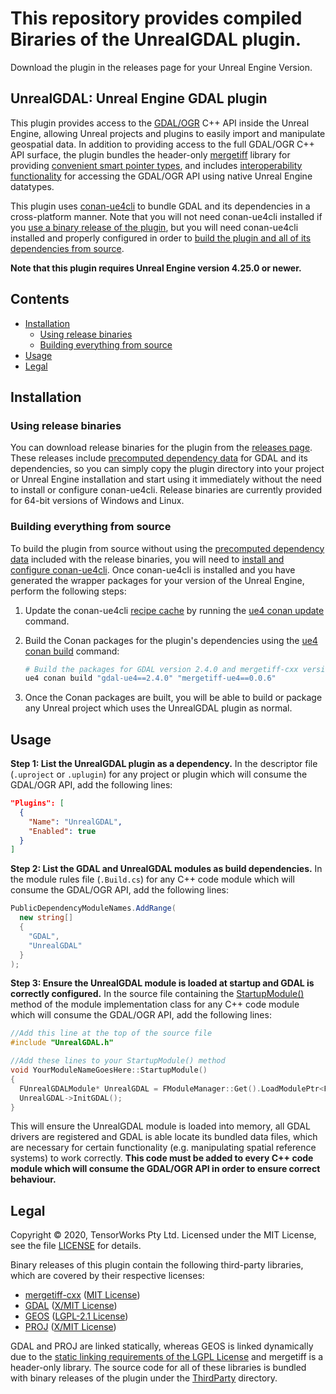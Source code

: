 # This repository provides compiled Biraries of the UnrealGDAL plugin.

Download the plugin in the releases page for your Unreal Engine Version.



## UnrealGDAL: Unreal Engine GDAL plugin

This plugin provides access to the [GDAL/OGR](https://gdal.org/) C++ API inside the Unreal Engine, allowing Unreal projects and plugins to easily import and manipulate geospatial data. In addition to providing access to the full GDAL/OGR C++ API surface, the plugin bundles the header-only [mergetiff](https://github.com/adamrehn/mergetiff-cxx) library for providing [convenient smart pointer types](./Source/UnrealGDAL/Public/SmartPointers.h), and includes [interoperability functionality](./Source/UnrealGDAL/Public/GDALHelpers.h) for accessing the GDAL/OGR API using native Unreal Engine datatypes.

This plugin uses [conan-ue4cli](https://github.com/adamrehn/conan-ue4cli) to bundle GDAL and its dependencies in a cross-platform manner. Note that you will not need conan-ue4cli installed if you [use a binary release of the plugin](#using-release-binaries), but you will need conan-ue4cli installed and properly configured in order to [build the plugin and all of its dependencies from source](#building-everything-from-source).

**Note that this plugin requires Unreal Engine version 4.25.0 or newer.**


## Contents

- [Installation](#installation)
  - [Using release binaries](#using-release-binaries)
  - [Building everything from source](#building-everything-from-source)
- [Usage](#usage)
- [Legal](#legal)


## Installation

### Using release binaries

You can download release binaries for the plugin from the [releases page](https://github.com/TensorWorks/UnrealGDAL/releases). These releases include [precomputed dependency data](https://docs.adamrehn.com/conan-ue4cli/read-these-first/concepts#precomputed-dependency-data) for GDAL and its dependencies, so you can simply copy the plugin directory into your project or Unreal Engine installation and start using it immediately without the need to install or configure conan-ue4cli. Release binaries are currently provided for 64-bit versions of Windows and Linux.

### Building everything from source

To build the plugin from source without using the [precomputed dependency data](https://docs.adamrehn.com/conan-ue4cli/read-these-first/concepts#precomputed-dependency-data) included with the release binaries, you will need to [install and configure conan-ue4cli](https://docs.adamrehn.com/conan-ue4cli/workflow/installation). Once conan-ue4cli is installed and you have generated the wrapper packages for your version of the Unreal Engine, perform the following steps:

1. Update the conan-ue4cli [recipe cache](https://docs.adamrehn.com/conan-ue4cli/read-these-first/concepts#recipe-cache) by running the [ue4 conan update](https://docs.adamrehn.com/conan-ue4cli/commands/update) command.

2. Build the Conan packages for the plugin's dependencies using the [ue4 conan build](https://docs.adamrehn.com/conan-ue4cli/commands/build) command:
    
    ```bash
    # Build the packages for GDAL version 2.4.0 and mergetiff-cxx version 0.0.6
    ue4 conan build "gdal-ue4==2.4.0" "mergetiff-ue4==0.0.6"
    ```

3. Once the Conan packages are built, you will be able to build or package any Unreal project which uses the UnrealGDAL plugin as normal.


## Usage

**Step 1: List the UnrealGDAL plugin as a dependency.** In the descriptor file (`.uproject` or `.uplugin`) for any project or plugin which will consume the GDAL/OGR API, add the following lines:

```json
"Plugins": [
  {
    "Name": "UnrealGDAL",
    "Enabled": true
  }
]
```

**Step 2: List the GDAL and UnrealGDAL modules as build dependencies.** In the module rules file (`.Build.cs`) for any C++ code module which will consume the GDAL/OGR API, add the following lines:

```csharp
PublicDependencyModuleNames.AddRange(
  new string[]
  {
    "GDAL",
    "UnrealGDAL"
  }
);
```

**Step 3: Ensure the UnrealGDAL module is loaded at startup and GDAL is correctly configured.** In the source file containing the [StartupModule()](https://docs.unrealengine.com/en-US/API/Runtime/Core/Modules/IModuleInterface/StartupModule/index.html) method of the module implementation class for any C++ code module which will consume the GDAL/OGR API, add the following lines:

```cxx
//Add this line at the top of the source file
#include "UnrealGDAL.h"

//Add these lines to your StartupModule() method
void YourModuleNameGoesHere::StartupModule()
{
  FUnrealGDALModule* UnrealGDAL = FModuleManager::Get().LoadModulePtr<FUnrealGDALModule>("UnrealGDAL");
  UnrealGDAL->InitGDAL();
}
```

This will ensure the UnrealGDAL module is loaded into memory, all GDAL drivers are registered and GDAL is able locate its bundled data files, which are necessary for certain functionality (e.g. manipulating spatial reference systems) to work correctly. **This code must be added to every C++ code module which will consume the GDAL/OGR API in order to ensure correct behaviour.**


## Legal

Copyright &copy; 2020, TensorWorks Pty Ltd. Licensed under the MIT License, see the file [LICENSE](./LICENSE) for details.

Binary releases of this plugin contain the following third-party libraries, which are covered by their respective licenses:

- [mergetiff-cxx](https://github.com/adamrehn/mergetiff-cxx) ([MIT License](https://github.com/adamrehn/mergetiff-cxx/blob/master/LICENSE))
- [GDAL](https://gdal.org/) ([X/MIT License](https://github.com/OSGeo/gdal/blob/master/gdal/LICENSE.TXT))
- [GEOS](https://trac.osgeo.org/geos) ([LGPL-2.1 License](https://github.com/libgeos/geos/blob/master/COPYING))
- [PROJ](https://proj.org/) ([X/MIT License](https://github.com/OSGeo/PROJ/blob/master/COPYING))

GDAL and PROJ are linked statically, whereas GEOS is linked dynamically due to the [static linking requirements of the LGPL License](https://www.gnu.org/licenses/gpl-faq.en.html#LGPLStaticVsDynamic) and mergetiff is a header-only library. The source code for all of these libraries is bundled with binary releases of the plugin under the [ThirdParty](./ThirdParty) directory.
